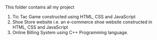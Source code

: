 This folder contains all my project 
1. Tic Tac Game constructed using HTML, CSS and JavaScript
2. Shoe Store website i.e. an e-commerce shoe website constructed in HTML, CSS and JavaScript
3. Online Billing System using C++ Programming language.
